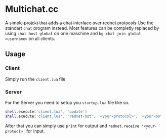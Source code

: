 # Multichat.cc

~~A simple projekt that adds a chat interface over rednet protocols~~
Use the standart `chat` program instead. Most features can be completly replaced
by using `chat host global` on one maschine and `bg chat join global <username>` on
all clients.

## Usage
### Client
Simply run the `client.lua` file

### Server
For the Server you need to setup you `startup.lua` file like so.
```lua
shell.execute('client.lua', 'update')
shell.execute('client.lua', 'rednet-bot', '<your-protocol>', '<your-bot-program-here>')
```
After that you can simply use `print` for output and
`rednet.receive '<your-protocl>'` for input.
